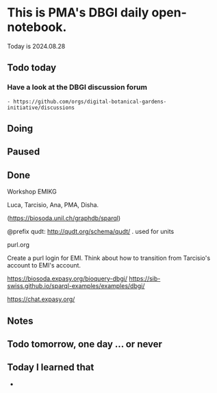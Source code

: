 

# This is PMA's DBGI daily open-notebook.

Today is 2024.08.28

## Todo today

### Have a look at the DBGI discussion forum
    - https://github.com/orgs/digital-botanical-gardens-initiative/discussions
###
###

## Doing

## Paused

## Done

Workshop EMIKG

Luca, Tarcisio, Ana, PMA, Disha.

(https://biosoda.unil.ch/graphdb/sparql)

@prefix qudt: <http://qudt.org/schema/qudt/> .
 used for units

purl.org 

Create a purl login for EMI.
Think about how to transition from Tarcisio's account to EMI's account.

https://biosoda.expasy.org/bioquery-dbgi/
https://sib-swiss.github.io/sparql-examples/examples/dbgi/

https://chat.expasy.org/

## Notes

## Todo tomorrow, one day ... or never

###
###
###


## Today I learned that

-